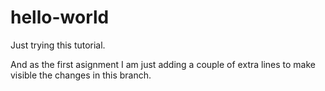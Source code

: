 # hello-world
Just trying this tutorial.

And as the first asignment I am just adding a couple of extra lines to make visible the changes in this branch.
